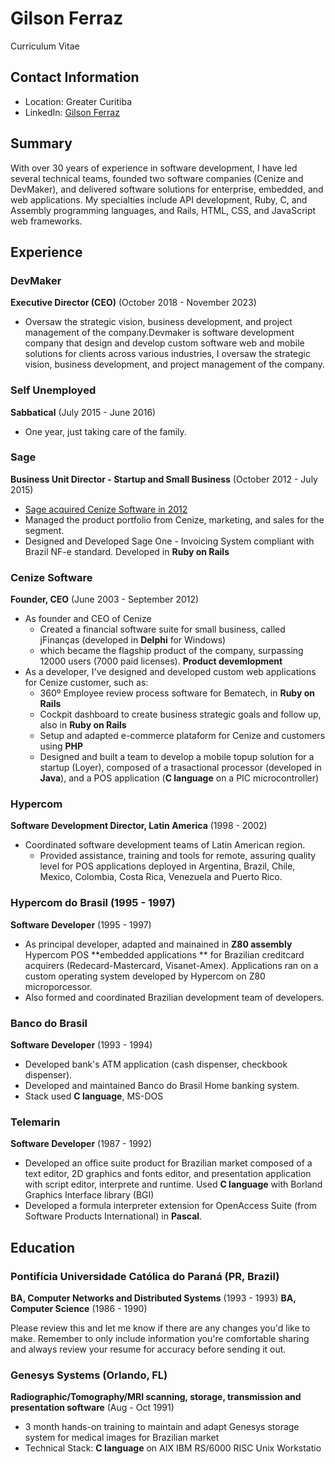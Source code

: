 # Gilson Ferraz

Curriculum Vitae

## Contact Information
- Location: Greater Curitiba
- LinkedIn: [Gilson Ferraz](https://www.linkedin.com/in/gilson-ferraz-a290b64/)

## Summary
With over 30 years of experience in software development, I have led several technical teams, founded two software companies (Cenize and DevMaker), and delivered software solutions for enterprise, embedded, and web applications. My specialties include API development, Ruby, C, and Assembly programming languages, and Rails, HTML, CSS, and JavaScript web frameworks.

## Experience

### DevMaker
**Executive Director (CEO)** (October 2018 - November 2023)
- Oversaw the strategic vision, business development, and project management of the company.Devmaker is software development company that design and develop custom software web and mobile solutions for clients across various industries, I oversaw the strategic vision, business development, and project management of the company.

### Self Unemployed
**Sabbatical** (July 2015 - June 2016)
- One year, just taking care of the family.

### Sage
**Business Unit Director - Startup and Small Business** (October 2012 - July 2015)
- [Sage acquired Cenize Software in 2012](https://mergr.com/the-sage-group-acquires-cenize-inform%C3%A1tica)
- Managed the product portfolio from Cenize, marketing, and sales for the segment.
- Designed and Developed Sage One - Invoicing System compliant with Brazil NF-e standard. Developed in **Ruby on Rails**

### Cenize Software
**Founder, CEO** (June 2003 - September 2012)
- As founder and CEO of Cenize
  - Created a financial software suite for small business, called jFinanças (developed in **Delphi** for Windows)
  - which became the flagship product of the company, surpassing 12000 users (7000 paid licenses). **Product devemlopment**
- As a developer, I've designed and developed custom web applications for Cenize customer, such as:
  - 360º Employee review process software for Bematech, in **Ruby on Rails**
  - Cockpit dashboard to create business strategic goals and follow up, also in **Ruby on Rails**
  - Setup and adapted e-commerce plataform for Cenize and customers using **PHP**
  - Designed and built a team to develop a mobile topup solution for a startup (Loyer), composed of a trasactional processor (developed in **Java**), and a POS application (**C language** on a PIC microcontroller)


### Hypercom
**Software Development Director, Latin America** (1998 - 2002)
- Coordinated software development teams of Latin American region.
  - Provided assistance, training and tools for remote, assuring quality level for POS applications deployed in Argentina, Brazil, Chile, Mexico, Colombia, Costa Rica, Venezuela and Puerto Rico.

### Hypercom do Brasil (1995 - 1997)
**Software Developer** (1995 - 1997)
- As principal developer, adapted and mainained in **Z80 assembly** Hypercom POS **embedded applications ** for Brazilian creditcard acquirers (Redecard-Mastercard, Visanet-Amex). Applications ran on a custom operating system developed by Hypercom on Z80 microporcessor.
- Also formed and coordinated Brazilian development team of developers.

### Banco do Brasil
**Software Developer** (1993 - 1994)
- Developed bank's ATM application (cash dispenser, checkbook dispenser).
- Developed and maintained Banco do Brasil Home banking system.
- Stack used **C language**, MS-DOS

### Telemarin
**Software Developer** (1987 - 1992)
- Developed an office suite product for Brazilian market composed of a text editor, 2D graphics and fonts editor, and presentation application with script editor, interprete and runtime. Used **C language** with Borland Graphics Interface library (BGI)
- Developed a formula interpreter extension for OpenAccess Suite (from Software Products International) in **Pascal**.

## Education

### Pontifícia Universidade Católica do Paraná (PR, Brazil)
**BA, Computer Networks and Distributed Systems** (1993 - 1993)
**BA, Computer Science** (1986 - 1990)

Please review this and let me know if there are any changes you'd like to make. Remember to only include information you're comfortable sharing and always review your resume for accuracy before sending it out.

### Genesys Systems (Orlando, FL)
**Radiographic/Tomography/MRI scanning, storage, transmission and  presentation software** (Aug - Oct 1991)
- 3 month hands-on training to maintain and adapt Genesys storage system for medical images for Brazilian market
- Technical Stack: **C language** on AIX IBM RS/6000 RISC Unix Workstatio